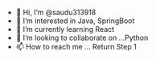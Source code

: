 - 👋 Hi, I’m @saudu313918
- 👀 I’m interested in Java, SpringBoot
- 🌱 I’m currently learning React
- 💞️ I’m looking to collaborate on ...Python
- 📫 How to reach me ... Return Step 1

<!---
saudu313918/saudu313918 is a ✨ special ✨ repository because its `README.md` (this file) appears on your GitHub profile.
You can click the Preview link to take a look at your changes.
--->
